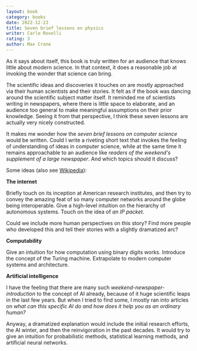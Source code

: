 ```yaml
---
layout: book
category: books
date: 2022-12-23
title: Seven brief lessons on physics
writer: Carlo Rovelli
rating: 3
author: Max Crone
---
```

As it says about itself, this book is truly written for an audience that knows little about modern science.
In that context, it does a reasonable job at invoking the wonder that science can bring.

The scientific ideas and discoveries it touches on are mostly approached via their human scientists and their stories.
It felt as if the book was dancing around the scientific subject matter itself.
It reminded me of scientists writing in newspapers, where there is little space to elaborate, and an audience too general to make meaningful assumptions on their prior knowledge.
Seeing it from that perspective, I think these seven lessons are actually very nicely constructed.

It makes me wonder how the *seven brief lessons on computer science* would be written.
Could I write a riveting short text that invokes the feeling of understanding of ideas in computer science, while at the same time it remains approachable to an audience like *readers of the weekend's supplement of a large newspaper*.
And which topics should it discuss?

Some ideas (also see [Wikipedia](https://en.wikipedia.org/wiki/Computer_science)):

**The internet**

Briefly touch on its inception at American research institutes, and then try to convey the amazing feat of so many computer networks around the globe being interoperable.
Give a high-level intuition on the hierarchy of autonomous systems.
Touch on the idea of *an IP packet*.

Could we include more human perspectives on this story?
Find more people who developed this and tell their stories with a slightly dramatized arc?

**Computability**

Give an intuition for how computation using binary digits works.
Introduce the concept of the Turing machine.
Extrapolate to modern computer systems and architecture.

**Artificial intelligence**

I have the feeling that there are many such *weekend-newspaper-introduction* to the concept of AI already, because of it huge scientific leaps in the last few years.
But when I tried to find some, I mostly ran into articles on *what can this specific AI do and how does it help you as an ordinary human?*

Anyway, a dramatized explanation would include the initial research efforts, the AI winter, and then the reinvigoration in the past decades.
It would try to give an intuition for probabilistic methods, statistical learning methods, and artificial neural networks.
